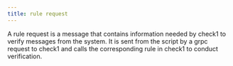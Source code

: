 ```yaml
---
title: rule request
---
```


A rule request is a message that contains information needed by check1 to verify messages from the system. It is sent from the script by a grpc request to check1 and calls the corresponding rule in check1 to conduct verification.

